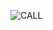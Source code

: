 ![CALL](https://socialify.git.ci/superx101/CALL/image?description=1&font=Source%20Code%20Pro&logo=https%3A%2F%2Fraw.githubusercontent.com%2Fsuperx101%2FCALL%2Fmain%2Fdocs%2Fimage%2FCALL_light_ico.ico&owner=1&pattern=Brick%20Wall)
